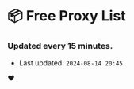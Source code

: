 # :package: Free Proxy List
### Updated every 15 minutes.

- Last updated: `2024-08-14 20:45`

:heart:
